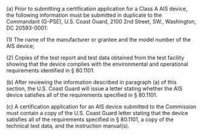 (a) Prior to submitting a certification application for a Class A AIS device, the following information must be submitted in duplicate to the Commandant (G-PSE), U.S. Coast Guard, 2100 2nd Street, SW., Washington, DC 20593-0001:

(1) The name of the manufacturer or grantee and the model number of the AIS device;

(2) Copies of the test report and test data obtained from the test facility showing that the device complies with the environmental and operational requirements identified in § 80.1101.

(b) After reviewing the information described in paragraph (a) of this section, the U.S. Coast Guard will issue a letter stating whether the AIS device satisfies all of the requirements specified in § 80.1101.

(c) A certification application for an AIS device submitted to the Commission must contain a copy of the U.S. Coast Guard letter stating that the device satisfies all of the requirements specified in § 80.1101, a copy of the technical test data, and the instruction manual(s).

